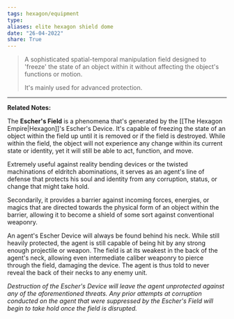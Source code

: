```yaml
---
tags: hexagon/equipment
type: 
aliases: elite hexagon shield dome
date: "26-04-2022"
share: True
---
```

> A sophisticated spatial-temporal manipulation field designed to 'freeze' the state of an object within it without affecting the object's functions or motion.
> 
> It's mainly used for advanced protection.
---

**Related Notes:** 

The **Escher's Field** is a phenomena that's generated by the [[The Hexagon Empire|Hexagon]]'s Escher's Device. It's capable of freezing the state of an object within the field up until it is removed or if the field is destroyed. While within the field, the object will not experience any change within its current state or identity, yet it will still be able to act, function, and move.

Extremely useful against reality bending devices or the twisted machinations of eldritch abominations, it serves as an agent's line of defense that protects his soul and identity from any corruption, status, or change that might take hold.

Secondarily, it provides a barrier against incoming forces, energies, or magics that are directed towards the physical form of an object within the barrier, allowing it to become a shield of some sort against conventional weaponry.

An agent's Escher Device will always be found behind his neck. While still heavily protected, the agent is still capable of being hit by any strong enough projectile or weapon. The field is at its weakest in the back of the agent's neck, allowing even intermediate caliber weaponry to pierce through the field, damaging the device. The agent is thus told to never reveal the back of their necks to any enemy unit.

*Destruction of the Escher's Device will leave the agent unprotected against any of the aforementioned threats. Any prior attempts at corruption conducted on the agent that were suppressed by the Escher's Field will begin to take hold once the field is disrupted.*
